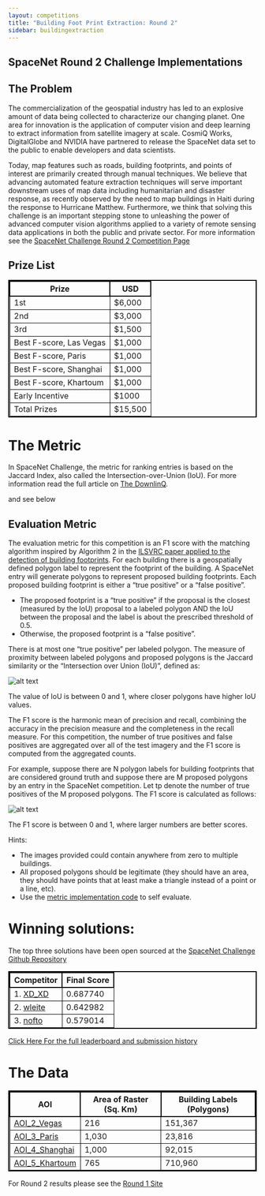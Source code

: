 ```yaml
---
layout: competitions
title: "Building Foot Print Extraction: Round 2"
sidebar: buildingextraction
---
```

## SpaceNet Round 2 Challenge Implementations

## The Problem
The commercialization of the geospatial industry has led to an explosive amount of data being collected to characterize our changing planet. One area for innovation is the application of computer vision and deep learning to extract information from satellite imagery at scale.  CosmiQ Works, DigitalGlobe and NVIDIA have partnered to release the SpaceNet data set to the public to enable developers and data scientists.

Today, map features such as roads, building footprints, and points of interest are primarily created through manual techniques. We believe that advancing automated feature extraction techniques will serve important downstream uses of map data including humanitarian and disaster response, as recently observed by the need to map buildings in Haiti during the response to Hurricane Matthew. Furthermore, we think that solving this challenge is an important stepping stone to unleashing the power of advanced computer vision algorithms applied to a variety of remote sensing data applications in both the public and private sector.
For more information see the [SpaceNet Challenge Round 2 Competition Page](http://crowdsourcing.topcoder.com/spacenet)




## Prize List

<style> table{
    border-collapse: collapse;
    border-spacing: 0;
    border:2px solid #000000;
}

th{
    border:2px solid #000000;
}

td{
    border:1px solid #000000;
}
</style>

| Prize              |             USD         |
|--------------------|-------------------------|
|  1st               |           $6,000       |
|  2nd               |            $3,000       |
|  3rd               |            $1,500       |
|  Best F-score, Las Vegas              |            $1,000    |
|  Best F-score, Paris              |            $1,000    |
|  Best F-score, Shanghai              |            $1,000    |
|  Best F-score, Khartoum              |            $1,000    |
|  Early Incentive  |              $1000      |
|  Total Prizes     |           $15,500       |



# The Metric
In SpaceNet Challenge, the metric for ranking entries is based on the Jaccard Index, also called the Intersection-over-Union (IoU).
For more information read the full article on [The DownlinQ](https://medium.com/the-downlinq/2nd-spacenet-competition-winners-code-release-c7473eea7c11).

and see below

## Evaluation Metric
The evaluation metric for this competition is an F1 score with the matching algorithm inspired by Algorithm 2 in the [ILSVRC paper applied to the detection of building footprints](https://arxiv.org/pdf/1409.0575v3.pdf). For each building there is a geospatially defined polygon label to represent the footprint of the building. A SpaceNet entry will generate polygons to represent proposed building footprints.  Each proposed building footprint is either a “true positive” or a “false positive”.

* The proposed footprint is a “true positive” if the proposal is the closest (measured by the IoU) proposal to a labeled polygon AND the IoU between the proposal and the label is about the prescribed threshold of 0.5.
* Otherwise, the proposed footprint is a “false positive”.

There is at most one “true positive” per labeled polygon.
The measure of proximity between labeled polygons and proposed polygons is the Jaccard similarity or the “Intersection over Union (IoU)”, defined as:

![alt text](https://github.com/SpaceNetChallenge/utilities/raw/master/content/IoU.jpg "IoU")

The value of IoU is between 0 and 1, where closer polygons have higher IoU values.

The F1 score is the harmonic mean of precision and recall, combining the accuracy in the precision measure and the completeness in the recall measure. For this competition, the number of true positives and false positives are aggregated over all of the test imagery and the F1 score is computed from the aggregated counts.

For example, suppose there are N polygon labels for building footprints that are considered ground truth and suppose there are M proposed polygons by an entry in the SpaceNet competition.  Let tp denote the number of true positives of the M proposed polygons.  The F1 score is calculated as follows:

![alt text](https://github.com/SpaceNetChallenge/utilities/raw/master/content/F1.jpg "IoU")

The F1 score is between 0 and 1, where larger numbers are better scores.

Hints:
* The images provided could contain anywhere from zero to multiple buildings.
* All proposed polygons should be legitimate (they should have an area, they should have points that at least make a triangle instead of a point or a line, etc).
* Use the [metric implementation code](https://github.com/SpaceNetChallenge/utilities/blob/master/python/evaluateScene.py) to self evaluate.




# Winning solutions:
The top three solutions have been open sourced at the [SpaceNet Challenge Github Repository](https://github.com/SpaceNetChallenge/BuildingDetectors_Round2) 

<style> table{
    border-collapse: collapse;
    border-spacing: 0;
    border:2px solid #000000;
}

th{
    border:2px solid #000000;
}

td{
    border:1px solid #000000;
}
</style>

| Competitor             |             Final Score         |
|-------------------|-------------------------|
|1. [XD_XD](https://github.com/SpaceNetChallenge/BuildingDetectors_Round2/tree/master/1-XD_XD) | 0.687740 |
|2. [wleite](https://github.com/SpaceNetChallenge/BuildingDetectors_Round2/tree/master/2-wleite) | 0.642982 |
|3. [nofto](https://github.com/SpaceNetChallenge/BuildingDetectors_Round2/tree/master/3-nofto) | 0.579014 |


[Click Here For the full leaderboard and submission history](https://community.topcoder.com/longcontest/stats/?module=ViewOverview&rd=16892)

# The Data
<style> table{
    border-collapse: collapse;
    border-spacing: 0;
    border:2px solid #000000;
}

th{
    border:2px solid #000000;
}

td{
    border:1px solid #000000;
}
</style>

| AOI            | Area of Raster (Sq. Km) | Building Labels (Polygons) |
|----------------|-------------------------|----------------------------|
| [AOI_2_Vegas](/AOI_Lists/AOI_2_Vegas.html)     | 216                     | 151,367                    |
| [AOI_3_Paris](/AOI_Lists/AOI_3_Paris.html)    | 1,030                   | 23,816                     |
| [AOI_4_Shanghai](/AOI_Lists/AOI_4_Shanghai.html) | 1,000                   | 92,015                     |
| [AOI_5_Khartoum](/AOI_Lists/AOI_5_Khartoum.html) | 765                     | 710,960                    |




For Round 2 results please see the [Round 1 Site](/Challenges/Challenge_2.html)
